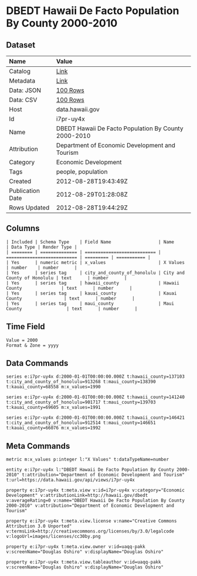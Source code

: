 # DBEDT Hawaii De Facto Population By County 2000-2010

## Dataset

| Name | Value |
| :--- | :---- |
| Catalog | [Link](https://catalog.data.gov/dataset/dbedt-hawaii-de-facto-population-by-county-2000-2010-a67b7) |
| Metadata | [Link](https://data.hawaii.gov/api/views/i7pr-uy4x) |
| Data: JSON | [100 Rows](https://data.hawaii.gov/api/views/i7pr-uy4x/rows.json?max_rows=100) |
| Data: CSV | [100 Rows](https://data.hawaii.gov/api/views/i7pr-uy4x/rows.csv?max_rows=100) |
| Host | data.hawaii.gov |
| Id | i7pr-uy4x |
| Name | DBEDT Hawaii De Facto Population By County 2000-2010 |
| Attribution | Department of Economic Development and Tourism |
| Category | Economic Development |
| Tags | people, population |
| Created | 2012-08-28T19:43:49Z |
| Publication Date | 2012-08-29T01:28:08Z |
| Rows Updated | 2012-08-28T19:44:29Z |

## Columns

```ls
| Included | Schema Type    | Field Name                  | Name                        | Data Type | Render Type |
| ======== | ============== | =========================== | =========================== | ========= | =========== |
| Yes      | numeric metric | x_values                    | X Values                    | number    | number      |
| Yes      | series tag     | city_and_county_of_honolulu | City and County of Honolulu | text      | number      |
| Yes      | series tag     | hawaii_county               | Hawaii County               | text      | number      |
| Yes      | series tag     | kauai_county                | Kauai County                | text      | number      |
| Yes      | series tag     | maui_county                 | Maui County                 | text      | number      |
```

## Time Field

```ls
Value = 2000
Format & Zone = yyyy
```

## Data Commands

```ls
series e:i7pr-uy4x d:2000-01-01T00:00:00.000Z t:hawaii_county=137103 t:city_and_county_of_honolulu=913268 t:maui_county=138390 t:kauai_county=68558 m:x_values=1990

series e:i7pr-uy4x d:2000-01-01T00:00:00.000Z t:hawaii_county=141240 t:city_and_county_of_honolulu=901717 t:maui_county=139703 t:kauai_county=69605 m:x_values=1991

series e:i7pr-uy4x d:2000-01-01T00:00:00.000Z t:hawaii_county=146421 t:city_and_county_of_honolulu=912514 t:maui_county=146651 t:kauai_county=66076 m:x_values=1992
```

## Meta Commands

```ls
metric m:x_values p:integer l:"X Values" t:dataTypeName=number

entity e:i7pr-uy4x l:"DBEDT Hawaii De Facto Population By County 2000-2010" t:attribution="Department of Economic Development and Tourism" t:url=https://data.hawaii.gov/api/views/i7pr-uy4x

property e:i7pr-uy4x t:meta.view v:id=i7pr-uy4x v:category="Economic Development" v:attributionLink=http://hawaii.gov/dbedt v:averageRating=0 v:name="DBEDT Hawaii De Facto Population By County 2000-2010" v:attribution="Department of Economic Development and Tourism"

property e:i7pr-uy4x t:meta.view.license v:name="Creative Commons Attribution 3.0 Unported" v:termsLink=http://creativecommons.org/licenses/by/3.0/legalcode v:logoUrl=images/licenses/cc30by.png

property e:i7pr-uy4x t:meta.view.owner v:id=uaqq-pakk v:screenName="Douglas Oshiro" v:displayName="Douglas Oshiro"

property e:i7pr-uy4x t:meta.view.tableauthor v:id=uaqq-pakk v:screenName="Douglas Oshiro" v:displayName="Douglas Oshiro"
```